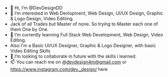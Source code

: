 - 👋 Hi, I’m @DevDesignDD
- 👀 I’m interested in Web Devlopment, Web Design, UI/UX Design, Graphic & Logo Design, Video Editiing.
- Jack of all Trades but Master of none. So trying to Master each one of them One by One.
- 🌱 I’m currently learning Full Stack Web Development, Web Design, Video Editing.
- Also I'm a Basic UI/UX Designer, Graphic & Logo Designer, with basic Video Editing Skills
- 💞️ I’m looking to collaborate in future with the skills i learned.
- 📫 You can reach me on @devdesign4m@gmail.com or https://www.instagram.com/dev._design/  here 

<!---
DevDesignDD/DevDesignDD is a ✨ special ✨ repository because its `README.md` (this file) appears on your GitHub profile.
You can click the Preview link to take a look at your changes.
--->
